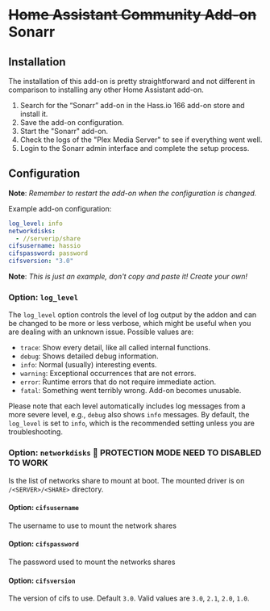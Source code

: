 # ~~Home Assistant Community Add-on~~ Sonarr

## Installation

The installation of this add-on is pretty straightforward and not different in
comparison to installing any other Home Assistant add-on.

1. Search for the “Sonarr” add-on in the Hass.io 166 add-on store
   and install it.
1. Save the add-on configuration.
1. Start the "Sonarr" add-on.
1. Check the logs of the "Plex Media Server" to see if everything went well.
1. Login to the Sonarr admin interface and complete the setup process.

## Configuration

**Note**: _Remember to restart the add-on when the configuration is changed._

Example add-on configuration:

```yaml
log_level: info
networkdisks:
  - //serverip/share
cifsusername: hassio
cifspassword: password
cifsversion: "3.0"
```

**Note**: _This is just an example, don't copy and paste it! Create your own!_

### Option: `log_level`

The `log_level` option controls the level of log output by the addon and can
be changed to be more or less verbose, which might be useful when you are
dealing with an unknown issue. Possible values are:

- `trace`: Show every detail, like all called internal functions.
- `debug`: Shows detailed debug information.
- `info`: Normal (usually) interesting events.
- `warning`: Exceptional occurrences that are not errors.
- `error`: Runtime errors that do not require immediate action.
- `fatal`: Something went terribly wrong. Add-on becomes unusable.

Please note that each level automatically includes log messages from a
more severe level, e.g., `debug` also shows `info` messages. By default,
the `log_level` is set to `info`, which is the recommended setting unless
you are troubleshooting.

### Option: `networkdisks` 🔴 PROTECTION MODE NEED TO DISABLED TO WORK

Is the list of networks share to mount at boot.
The mounted driver is on `/<SERVER>/<SHARE>` directory.

#### Option: `cifsusername`

The username to use to mount the network shares

#### Option: `cifspassword`

The password used to mount the networks shares

#### Option: `cifsversion`

The version of cifs to use. Default `3.0`.
Valid values are `3.0`, `2.1`, `2.0`, `1.0`.
